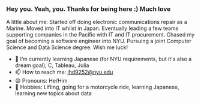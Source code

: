 ### Hey you. Yeah, you. Thanks for being here :) Much love

A little about me: Started off doing electronic communications repair as a Marine. Moved into IT whilst in Japan. Eventually leading a few teams supporting companies in the Pacific with IT and IT procurement. Chased my goal of becoming a software engineer into NYU. Pursuing a joint Computer Science and Data Science degree. Wish me luck!

- 🌱 I’m currently learning Japanese (for NYU requirements, but it's also a dream goal), C, Tableau, Julia
- 📫 How to reach me: jhd9252@nyu.edu
- 😄 Pronouns: He/Him
- :bicyclist: Hobbies: Lifting, going for a motorcycle ride, learning Japanese, learning new topics about data

<!--
**Jhd9252/Jhd9252** is a ✨ _special_ ✨ repository because its `README.md` (this file) appears on your GitHub profile.
 

--> 

